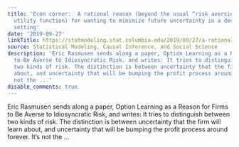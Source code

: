 ```yaml
---
title: 'Econ corner:  A rational reason (beyond the usual “risk aversion” or concave
  utility function) for wanting to minimize future uncertainty in a decision-making
  setting'
date: '2019-09-27'
linkTitle: https://statmodeling.stat.columbia.edu/2019/09/27/a-rational-reason-beyond-the-usual-risk-aversion-or-concave-utility-function-for-wanting-to-minimize-future-uncertainty-in-a-decision-making-setting/
source: Statistical Modeling, Causal Inference, and Social Science
description: 'Eric Rasmusen sends along a paper, Option Learning as a Reason for Firms
  to Be Averse to Idiosyncratic Risk, and writes: It tries to distinguish between
  two kinds of risk. The distinction is between uncertainty that the firm will learn
  about, and uncertainty that will be bumping the profit process around forever. It&#8217;s
  not the ...'
disable_comments: true
---
```

Eric Rasmusen sends along a paper, Option Learning as a Reason for Firms to Be Averse to Idiosyncratic Risk, and writes: It tries to distinguish between two kinds of risk. The distinction is between uncertainty that the firm will learn about, and uncertainty that will be bumping the profit process around forever. It&#8217;s not the ...